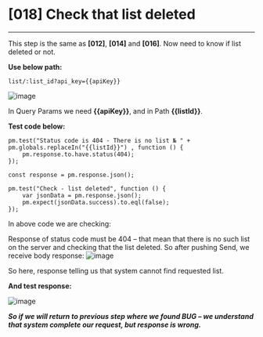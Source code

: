 # [018] Check that list deleted
___

This step is the same as __[012]__, __[014]__ and __[016]__. Now need to know if list deleted or not. 

__Use below path:__
```
list/:list_id?api_key={{apiKey}}
```
![image](https://user-images.githubusercontent.com/122685448/231021558-0ac341d3-9870-46f4-ad00-9a57f1324e5e.png)

In Query Params we need __{{apiKey}}__, and in Path __{{listId}}__.

__Test code below:__
```
pm.test("Status code is 404 - There is no list № " + pm.globals.replaceIn("{{listId}}") , function () {
    pm.response.to.have.status(404);
});

const response = pm.response.json();

pm.test("Check - list deleted", function () {
    var jsonData = pm.response.json();
    pm.expect(jsonData.success).to.eql(false);
});
```

In above code we are checking:

Response of status code must be 404 – that mean that there is no such list on the server and checking that the list deleted.
So after pushing Send, we receive body response:
![image](https://user-images.githubusercontent.com/122685448/231021588-971bbe8a-b22c-4d90-aa31-29f8199e1a5c.png)
 
So here, response telling us that system cannot find requested list.

__And test response:__
 
![image](https://user-images.githubusercontent.com/122685448/231021601-0df4760a-fa39-4112-9dfb-3b8efc6eaa10.png)

___So if we will return to previous step where we found BUG – we understand that system complete our request, but response is wrong.___

